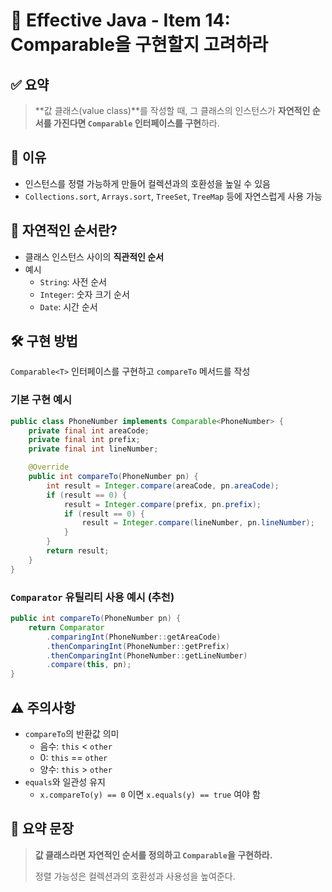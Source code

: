 # 📘 Effective Java - Item 14: Comparable을 구현할지 고려하라

## ✅ 요약
> **값 클래스(value class)**를 작성할 때, 그 클래스의 인스턴스가 **자연적인 순서를 가진다면 `Comparable` 인터페이스를 구현**하라.

## 🌟 이유
- 인스턴스를 정렬 가능하게 만들어 컬렉션과의 호환성을 높일 수 있음
- `Collections.sort`, `Arrays.sort`, `TreeSet`, `TreeMap` 등에 자연스럽게 사용 가능

## 📖 자연적인 순서란?
- 클래스 인스턴스 사이의 **직관적인 순서**
- 예시
  - `String`: 사전 순서
  - `Integer`: 숫자 크기 순서
  - `Date`: 시간 순서

## 🛠️ 구현 방법
`Comparable<T>` 인터페이스를 구현하고 `compareTo` 메서드를 작성

### 기본 구현 예시
```java
public class PhoneNumber implements Comparable<PhoneNumber> {
    private final int areaCode;
    private final int prefix;
    private final int lineNumber;

    @Override
    public int compareTo(PhoneNumber pn) {
        int result = Integer.compare(areaCode, pn.areaCode);
        if (result == 0) {
            result = Integer.compare(prefix, pn.prefix);
            if (result == 0) {
                result = Integer.compare(lineNumber, pn.lineNumber);
            }
        }
        return result;
    }
}
```

### `Comparator` 유틸리티 사용 예시 (추천)
```java
public int compareTo(PhoneNumber pn) {
    return Comparator
        .comparingInt(PhoneNumber::getAreaCode)
        .thenComparingInt(PhoneNumber::getPrefix)
        .thenComparingInt(PhoneNumber::getLineNumber)
        .compare(this, pn);
}
```

## ⚠️ 주의사항
- `compareTo`의 반환값 의미
  - 음수: `this` < `other`
  - 0: `this` == `other`
  - 양수: `this` > `other`
- `equals`와 일관성 유지
  - `x.compareTo(y) == 0` 이면 `x.equals(y) == true` 여야 함

## 📝 요약 문장
> **값 클래스라면 자연적인 순서를 정의하고 `Comparable`을 구현하라.**
>  
> 정렬 가능성은 컬렉션과의 호환성과 사용성을 높여준다.
